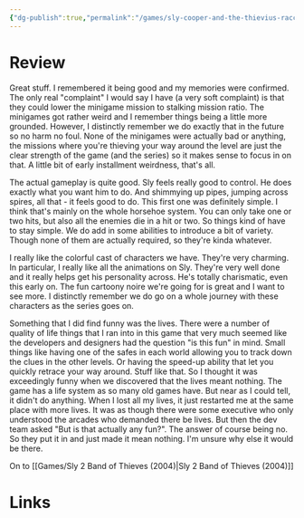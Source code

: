 ```yaml
---
{"dg-publish":true,"permalink":"/games/sly-cooper-and-the-thievius-raccoonus-2002/","tags":["games","streamed"],"created":"2024-11-10","updated":"2025-03-20"}
---
```



# Review

Great stuff. I remembered it being good and my memories were confirmed. The only real "complaint" I would say I have (a very soft complaint) is that they could lower the minigame mission to stalking mission ratio. The minigames got rather weird and I remember things being a little more grounded. However, I distinctly remember we do exactly that in the future so no harm no foul. None of the minigames were actually bad or anything, the missions where you're thieving your way around the level are just the clear strength of the game (and the series) so it makes sense to focus in on that. A little bit of early installment weirdness, that's all.

The actual gameplay is quite good. Sly feels really good to control. He does exactly what you want him to do. And shimmying up pipes, jumping across spires, all that - it feels good to do. This first one was definitely simple. I think that's mainly on the whole horsehoe system. You can only take one or two hits, but also all the enemies die in a hit or two. So things kind of have to stay simple. We do add in some abilities to introduce a bit of variety. Though none of them are actually required, so they're kinda whatever.

I really like the colorful cast of characters we have. They're very charming. In particular, I really like all the animations on Sly. They're very well done and it really helps get his personality across. He's totally charismatic, even this early on. The fun cartoony noire we're going for is great and I want to see more. I distinctly remember we do go on a whole journey with these characters as the series goes on.

Something that I did find funny was the lives. There were a number of quality of life things that I ran into in this game that very much seemed like the developers and designers had the question "is this fun" in mind. Small things like having one of the safes in each world allowing you to track down the clues in the other levels. Or having the speed-up ability that let you quickly retrace your way around. Stuff like that. So I thought it was exceedingly funny when we discovered that the lives meant nothing. The game has a life system as so many old games have. But near as I could tell, it didn't do anything. When I lost all my lives, it just restarted me at the same place with more lives. It was as though there were some executive who only understood the arcades who demanded there be lives. But then the dev team asked "But is that actually any fun?". The answer of course being no. So they put it in and just made it mean nothing. I'm unsure why else it would be there.

On to [[Games/Sly 2 Band of Thieves (2004)\|Sly 2 Band of Thieves (2004)]]

# Links
